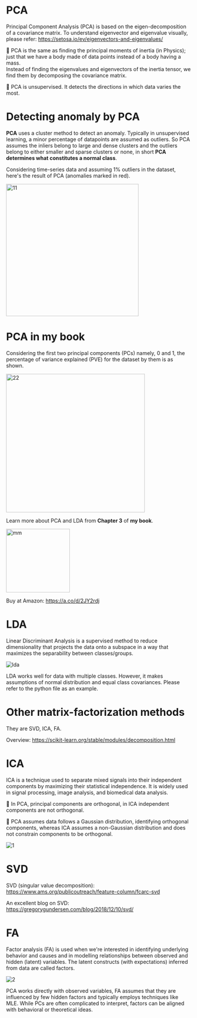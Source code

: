 # PCA 
Principal Component Analysis (PCA) is based on the eigen-decomposition of a covariance matrix.
To understand eigenvector and eigenvalue visually, please refer: https://setosa.io/ev/eigenvectors-and-eigenvalues/

📌 PCA is the same as finding the principal moments of inertia (in Physics); just that we have a body made of data points instead of a body having a mass.  
Instead of finding the eigenvalues and eigenvectors of the inertia tensor, we find them by decomposing the covariance matrix.

📌 PCA is unsupervised. It detects the directions in which data varies the most.  

# Detecting anomaly by PCA

 **PCA** uses a cluster method to detect an anomaly. Typically in unsupervised learning, a minor percentage of datapoints are assumed as outliers. So PCA assumes the inliers belong to large and dense clusters and the outliers belong to either smaller and sparse clusters or none, in short **PCA determines what constitutes a normal class**. 

Considering time-series data and assuming 1% outliers in the dataset, here's the result of PCA (anomalies marked in red).
 
<img width="360" alt="11" src="https://github.com/user-attachments/assets/58072a54-7c01-46ee-8f74-b639f3e67ef9">

# PCA in my book

Considering the first two principal components (PCs) namely, 0 and 1, the percentage of variance explained (PVE) for the dataset by them is as shown.

<img width="377" alt="22" src="https://github.com/user-attachments/assets/3e1495ee-f06c-4b67-9afe-d7a8144231c8" />


Learn more about PCA and LDA from **Chapter 3** of **my book**.

<img width="173" alt="mm" src="https://github.com/user-attachments/assets/a41c6d0d-de7b-4767-a4a0-488593c606f6">

Buy at Amazon: https://a.co/d/2JY2rdj


# LDA

Linear Discriminant Analysis is a supervised method to reduce dimensionality that projects the data onto a subspace in a way that maximizes the separability between classes/groups.

![lda](https://github.com/user-attachments/assets/e9764d7d-5098-40b8-84e8-125166d6b3a4)

LDA works well for data with multiple classes. However, it makes assumptions of normal distribution and equal class covariances.
Please refer to the python file as an example.


# Other matrix-factorization methods

They are SVD, ICA, FA. 

Overview: https://scikit-learn.org/stable/modules/decomposition.html

# ICA

ICA is a technique used to separate mixed signals into their independent components by maximizing their statistical independence. It is widely used in signal processing, image analysis, and biomedical data analysis.  

📌 In PCA, principal components are orthogonal, in ICA independent components are not orthogonal. 

📌 PCA assumes data follows a Gaussian distribution, identifying orthogonal components, whereas ICA assumes a non-Gaussian distribution and does not constrain components to be orthogonal.

![1](https://github.com/user-attachments/assets/a0262fc4-8741-428c-92c9-149f27686670)


# SVD 

SVD (singular value decomposition): https://www.ams.org/publicoutreach/feature-column/fcarc-svd

An excellent blog on SVD: https://gregorygundersen.com/blog/2018/12/10/svd/


# FA

Factor analysis (FA) is used when we're interested in identifying underlying behavior and causes and in modelling relationships between observed and hidden (latent) variables. The latent constructs (with expectations) inferred from data are called factors. 


![2](https://github.com/user-attachments/assets/2776560d-8767-4c6d-8960-4460dc2485a5)

PCA works directly with observed variables, FA assumes that they are influenced by few hidden factors and typically employs techniques like MLE.
While PCs are often complicated to interpret, factors can be aligned with behavioral or theoretical ideas. 


